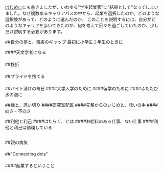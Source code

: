 [はじめに](http://yuki-kiwi.hatenablog.com/)にも書きましたが、いわゆる"学生起業家"に"結果として"なってしまいました。なぜ複数あるキャリアパスの中から、起業を選択したのか。どのような選択肢があって、どのように選んだのか。
このことを説明するには、自分がどのようなキャリアを歩いてきたのか、何を考えて日々を過ごしていたのか、少しだけ説明する必要があります。

##自分の夢と、現実のギャップ
最初に小学生１年生のときに


####天文学者になる
####
####

##挫折
####
####
####

##プライドを捨てる
####
####
#### 

##バイト漬けの毎日
####大学入学のために
####留学のために
####ふたたび水の泡に

##縁と、思い切り
####研究室配属
####先輩からのいじめと、救いの手
####向き・不向き

##利他と利己
####はたらく、とは
####お給料のある仕事、ない仕事
####利他と利己は循環している

##
####
####
####

##親の病気
####
####
####

##"Connecting dots"
####
####
####起業するということ
